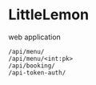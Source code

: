 # LittleLemon
web application

    /api/menu/
    /api/menu/<int:pk>
    /api/booking/
    /api-token-auth/
